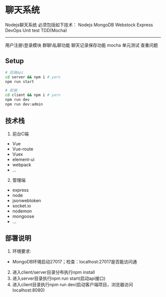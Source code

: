# 聊天系统
Nodejs聊天系统
必须包括如下技术：
Nodejs
MongoDB
Webstock
Express
DevOps
Unit test TDD(Mocha)

---------------------

用户注册\登录模块
群聊\私聊功能
聊天记录保存功能
mocha 单元测试
查重问题
 

## Setup
```bash
# 后端api
cd server && npm i # yarn
npm run start

# 前端
cd client && npm i # yarn
npm run dev
npm run dev:admin
```


## 技术栈
1. 前台C端
  - Vue
  - Vue-route
  - Vuex
  - element-ui
  - webpack
  - ...
2. 管理端
  - express
  - node
  - jsonwebtoken
  - socket.io
  - nodemon
  - mongoose
  - ...

## 部署说明
1. 环境要求: 
  - MongoDB环境启动27017；检查：localhost:27017是否能访问通
2. 进入client/server目录分布执行npm install
3. 进入server目录执行npm run start(启动api接口)
4. 进入client目录执行npm run dev(启动客户端项目，浏览器访问localhost:8080)
